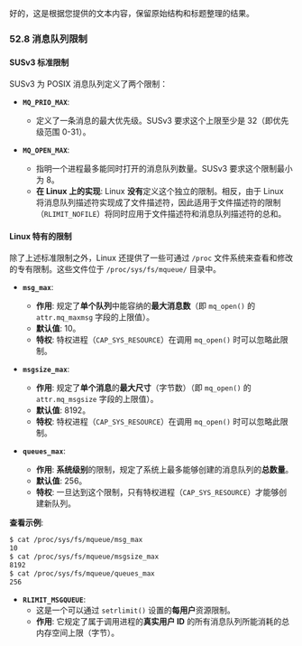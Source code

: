 好的，这是根据您提供的文本内容，保留原始结构和标题整理的结果。

### **52.8 消息队列限制**

#### **SUSv3 标准限制**

SUSv3 为 POSIX 消息队列定义了两个限制：

  * **`MQ_PRIO_MAX`**:

      * 定义了一条消息的最大优先级。SUSv3 要求这个上限至少是 32（即优先级范围 0-31）。

  * **`MQ_OPEN_MAX`**:

      * 指明一个进程最多能同时打开的消息队列数量。SUSv3 要求这个限制最小为 8。
      * **在 Linux 上的实现**: Linux **没有**定义这个独立的限制。相反，由于 Linux 将消息队列描述符实现成了文件描述符，因此适用于文件描述符的限制（`RLIMIT_NOFILE`）将同时应用于文件描述符和消息队列描述符的总和。

#### **Linux 特有的限制**

除了上述标准限制之外，Linux 还提供了一些可通过 `/proc` 文件系统来查看和修改的专有限制。这些文件位于 `/proc/sys/fs/mqueue/` 目录中。

  * **`msg_max`**:

      * **作用**: 规定了**单个队列**中能容纳的**最大消息数**（即 `mq_open()` 的 `attr.mq_maxmsg` 字段的上限值）。
      * **默认值**: 10。
      * **特权**: 特权进程（`CAP_SYS_RESOURCE`）在调用 `mq_open()` 时可以忽略此限制。

  * **`msgsize_max`**:

      * **作用**: 规定了**单个消息**的**最大尺寸**（字节数）（即 `mq_open()` 的 `attr.mq_msgsize` 字段的上限值）。
      * **默认值**: 8192。
      * **特权**: 特权进程（`CAP_SYS_RESOURCE`）在调用 `mq_open()` 时可以忽略此限制。

  * **`queues_max`**:

      * **作用**: **系统级别**的限制，规定了系统上最多能够创建的消息队列的**总数量**。
      * **默认值**: 256。
      * **特权**: 一旦达到这个限制，只有特权进程（`CAP_SYS_RESOURCE`）才能够创建新队列。

**查看示例**:

```bash
$ cat /proc/sys/fs/mqueue/msg_max
10
$ cat /proc/sys/fs/mqueue/msgsize_max
8192
$ cat /proc/sys/fs/mqueue/queues_max
256
```

  * **`RLIMIT_MSGQUEUE`**:
      * 这是一个可以通过 `setrlimit()` 设置的**每用户**资源限制。
      * **作用**: 它规定了属于调用进程的**真实用户 ID** 的所有消息队列所能消耗的总内存空间上限（字节）。